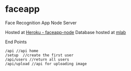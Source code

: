 # faceapp
Face Recognition App Node Server 

Hosted at [Heroku - faceapp-node](https://faceapp-node.herokuapp.com)
Database hosted at [mlab](http://mlab.com)

End Points 
```
/api //api home
/setup  //create the first user 
/api/users //return all users
/api/upload //api for uploading image
```
